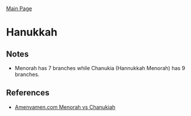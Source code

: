 [Main Page](https://yooyolo.github.io/JudaismRandomSeed/)

# Hanukkah

## Notes
- Menorah has 7 branches while Chanukia (Hannukkah Menorah) has 9 branches.

## References
- [Amenvamen.com Menorah vs Chanukiah](https://amenvamen.com/menorah-vs-chanukiah)
